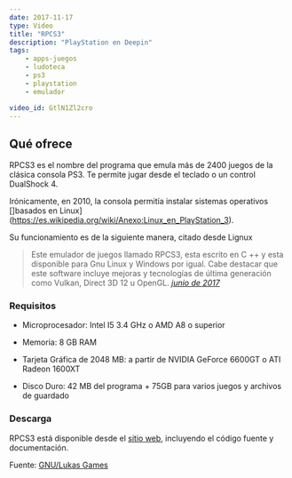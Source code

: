 ```yaml
---
date: 2017-11-17
type: Video
title: "RPCS3"
description: "PlayStation en Deepin"
tags:
    - apps-juegos
    - ludoteca
    - ps3
    - playstation
    - emulador

video_id: GtlN1Zl2cro
---
```



## Qué ofrece

RPCS3 es el nombre del programa que emula más de 2400 juegos de la clásica consola PS3. Te permite jugar desde el teclado o un control  DualShock 4.

Irónicamente, en 2010, la consola permitía instalar sistemas operativos []basados en Linux](https://es.wikipedia.org/wiki/Anexo:Linux_en_PlayStation_3).

Su funcionamiento es de la siguiente manera, citado desde Lignux
> Este emulador de juegos llamado RPCS3, esta escrito en C ++ y esta disponible para Gnu Linux y Windows por igual. Cabe destacar que este software incluye mejoras y tecnologías de última generación como Vulkan, Direct 3D 12 u OpenGL. <cite>[junio de 2017](https://lignux.com/rpcs3-es-un-emulador-de-juegos-para-la-ps3-pensado-para-gnu-linux/)</cite>

### Requisitos

* Microprocesador: Intel I5 3.4 GHz o AMD A8 o superior

* Memoria: 8 GB RAM

* Tarjeta Gráfica de 2048 MB: a partir de NVIDIA GeForce 6600GT o ATI Radeon 1600XT

* Disco Duro: 42 MB del programa + 75GB para varios juegos y archivos de guardado

### Descarga

RPCS3 está disponible desde el [sitio web](https://rpcs3.net/download), incluyendo el código fuente y documentación.

Fuente: [GNU/Lukas Games](https://www.youtube.com/channel/UCwd8wdkJzugZ4brmU-mefKQ)
